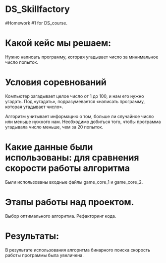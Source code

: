 # DS_Skillfactory

#Homework #1 for DS_course.

# Какой кейс мы решаем:

Нужно написать программу, которая угадывает число за минимальное число попыток.

# Условия соревнований

Компьютер загадывает целое число от 1 до 100, и нам его нужно угадать. Под «угадать», подразумевается «написать программу, которая угадывает число».

Алгоритм учитывает информацию о том, больше ли случайное число или меньше нужного нам.
Необходимо добиться того, чтобы программа угадывала число меньше, чем за 20 попыток.

# Какие данные были использованы: для сравнения скорости работы алгоритма
Были использованы входные файлы game_core_1 и game_core_2.

# Этапы работы над проектом.
Выбор оптимального алгоритма.
Рефакторинг кода.

# Результаты:
В результате использования алгоритма бинарного поиска скорость работы программы была увеличена. 


